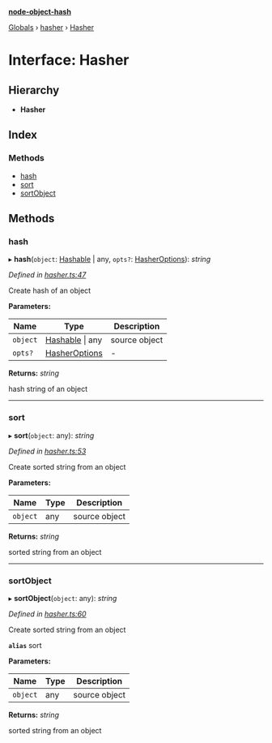 **[node-object-hash](../README.md)**

[Globals](../README.md) › [hasher](../modules/hasher.md) › [Hasher](hasher.hasher-1.md)

# Interface: Hasher

## Hierarchy

* **Hasher**

## Index

### Methods

* [hash](hasher.hasher-1.md#hash)
* [sort](hasher.hasher-1.md#sort)
* [sortObject](hasher.hasher-1.md#sortobject)

## Methods

###  hash

▸ **hash**(`object`: [Hashable](hasher.hashable.md) | any, `opts?`: [HasherOptions](hasher.hasheroptions.md)): *string*

*Defined in [hasher.ts:47](https://github.com/SkeLLLa/node-object-hash/blob/e455f23/src/hasher.ts#L47)*

Create hash of an object

**Parameters:**

Name | Type | Description |
------ | ------ | ------ |
`object` | [Hashable](hasher.hashable.md) \| any | source object |
`opts?` | [HasherOptions](hasher.hasheroptions.md) | - |

**Returns:** *string*

hash string of an object

___

###  sort

▸ **sort**(`object`: any): *string*

*Defined in [hasher.ts:53](https://github.com/SkeLLLa/node-object-hash/blob/e455f23/src/hasher.ts#L53)*

Create sorted string from an object

**Parameters:**

Name | Type | Description |
------ | ------ | ------ |
`object` | any | source object |

**Returns:** *string*

sorted string from an object

___

###  sortObject

▸ **sortObject**(`object`: any): *string*

*Defined in [hasher.ts:60](https://github.com/SkeLLLa/node-object-hash/blob/e455f23/src/hasher.ts#L60)*

Create sorted string from an object

**`alias`** sort

**Parameters:**

Name | Type | Description |
------ | ------ | ------ |
`object` | any | source object |

**Returns:** *string*

sorted string from an object